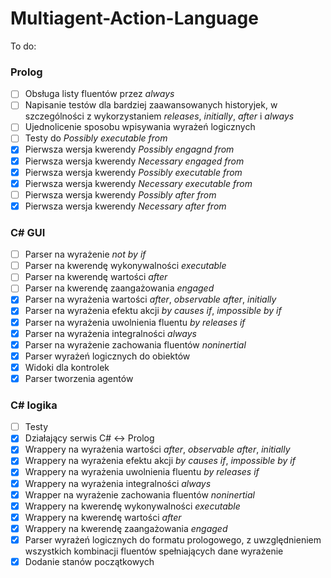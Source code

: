 ﻿# Multiagent-Action-Language
To do:

### Prolog ###
- [ ] Obsługa listy fluentów przez *always*
- [ ] Napisanie testów dla bardziej zaawansowanych historyjek, w szczególności z wykorzystaniem *releases*, *initially*, *after* i *always*
- [ ] Ujednolicenie sposobu wpisywania wyrażeń logicznych
- [ ] Testy do *Possibly executable from*
- [x] Pierwsza wersja kwerendy *Possibly engagnd from*
- [x] Pierwsza wersja kwerendy *Necessary engaged from*
- [x] Pierwsza wersja kwerendy *Possibly executable from*
- [x] Pierwsza wersja kwerendy *Necessary executable from*
- [ ] Pierwsza wersja kwerendy *Possibly after from*
- [x] Pierwsza wersja kwerendy *Necessary after from*

### C# GUI ###
- [ ] Parser na wyrażenie *not by if*
- [ ] Parser na kwerendę wykonywalności *executable*
- [ ] Parser na kwerendę wartości *after*
- [ ] Parser na kwerendę zaangażowania *engaged*
- [x] Parser na wyrażenia wartości *after*, *observable after*, *initially*
- [x] Parser na wyrażenia efektu akcji *by causes if*, *impossible by if*
- [x] Parser na wyrażenia uwolnienia fluentu *by releases if*
- [x] Parser na wyrażenia integralności *always*
- [x] Parser na wyrażenie zachowania fluentów *noninertial*
- [x] Parser wyrażeń logicznych do obiektów
- [x] Widoki dla kontrolek
- [x] Parser tworzenia agentów

### C# logika ###
- [ ] Testy
- [x] Działający serwis C# <-> Prolog
- [x] Wrappery na wyrażenia wartości *after*, *observable after*, *initially*
- [x] Wrappery na wyrażenia efektu akcji *by causes if*, *impossible by if*
- [x] Wrappery na wyrażenia uwolnienia fluentu *by releases if*
- [x] Wrappery na wyrażenia integralności *always*
- [x] Wrapper na wyrażenie zachowania fluentów *noninertial*
- [x] Wrappery na kwerendę wykonywalności *executable*
- [x] Wrappery na kwerendę wartości *after*
- [x] Wrappery na kwerendę zaangażowania *engaged*
- [x] Parser wyrażeń logicznych do formatu prologowego, z uwzględnieniem wszystkich kombinacji fluentów spełniających dane wyrażenie
- [x] Dodanie stanów początkowych
